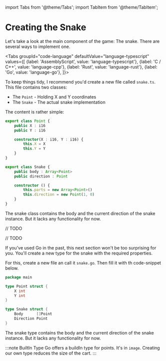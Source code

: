 import Tabs from '@theme/Tabs';
import TabItem from '@theme/TabItem';

# Creating the Snake

Let's take a look at the main component of the game: The snake. There are several ways to implement one.

<Tabs
    groupId="code-language"
    defaultValue="language-typescript"
    values={[
        {label: 'AssemblyScript', value: 'language-typescript'},
        {label: 'C / C++', value: 'language-cpp'},
        {label: 'Rust', value: 'language-rust'},
        {label: 'Go', value: 'language-go'},
    ]}>

<TabItem value="language-typescript">


To keep things tidy, I recommend you'd create a new file called `snake.ts`. This file contains two classes:

- The `Point` - Holding X and Y coordinates
- The `Snake` - The actual snake implementation

The content is rather simple:

```typescript
export class Point {
    public X : i16
    public Y : i16

    constructor(X : i16, Y : i16) {
        this.X = X
        this.Y = Y
    }
}

export class Snake {
    public body : Array<Point>
    public direction : Point

    constructor () {
        this.parts = new Array<Point>()
        this.direction = new Point(1, 0)
    }
}
```

The snake class contains the body and the current direction of the snake instance.
But it lacks any functionality for now.

</TabItem>

<TabItem value="language-cpp">

// TODO

</TabItem>

<TabItem value="language-rust">

// TODO

</TabItem>

<TabItem value="language-go">

If you've used Go in the past, this next section won't be too surprising for you. You'll create a new type for the snake with the required properties.

For this, create a new file an call it `snake.go`. Then fill it with th code-snippet below.

```go
package main

type Point struct {
    X int
    Y int
}

type Snake struct {
	Body      []Point
	Direction Point
}
```

The snake type contains the body and the current direction of the snake instance.
But it lacks any functionality for now.

:::note BuiltIn Type
Go offers a buildIn type for points. It's in `image`.
Creating our own type reduces the size of the cart.
:::

</TabItem>

</Tabs>